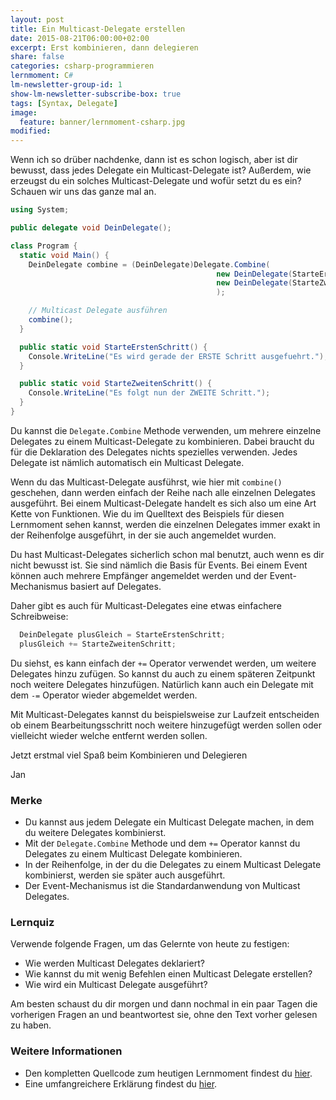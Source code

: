 ```yaml
---
layout: post
title: Ein Multicast-Delegate erstellen
date: 2015-08-21T06:00:00+02:00
excerpt: Erst kombinieren, dann delegieren
share: false
categories: csharp-programmieren
lernmoment: C#
lm-newsletter-group-id: 1
show-lm-newsletter-subscribe-box: true
tags: [Syntax, Delegate]
image:
  feature: banner/lernmoment-csharp.jpg
modified:
---
```


Wenn ich so drüber nachdenke, dann ist es schon logisch, aber ist dir bewusst, dass jedes Delegate ein Multicast-Delegate ist? Außerdem, wie erzeugst du ein solches Multicast-Delegate und wofür setzt du es ein? Schauen wir uns das ganze mal an.

```cs
using System;

public delegate void DeinDelegate();

class Program {
  static void Main() {
    DeinDelegate combine = (DeinDelegate)Delegate.Combine(
                                              new DeinDelegate(StarteErstenSchritt), 
                                              new DeinDelegate(StarteZweitenSchritt)
                                              );

    // Multicast Delegate ausführen
    combine();
  }

  public static void StarteErstenSchritt() {
    Console.WriteLine("Es wird gerade der ERSTE Schritt ausgefuehrt.");
  }

  public static void StarteZweitenSchritt() {
    Console.WriteLine("Es folgt nun der ZWEITE Schritt.");
  }
}
```

Du kannst die `Delegate.Combine` Methode verwenden, um mehrere einzelne Delegates zu einem Multicast-Delegate zu kombinieren. Dabei braucht du für die Deklaration des Delegates nichts spezielles verwenden. Jedes Delegate ist nämlich automatisch ein Multicast Delegate.

Wenn du das Multicast-Delegate ausführst, wie hier mit `combine()` geschehen, dann werden einfach der Reihe nach alle einzelnen Delegates ausgeführt. Bei einem Multicast-Delegate handelt es sich also um eine Art Kette von Funktionen. Wie du im Quelltext des Beispiels für diesen Lernmoment sehen kannst, werden die einzelnen Delegates immer exakt in der Reihenfolge ausgeführt, in der sie auch angemeldet wurden.

Du hast Multicast-Delegates sicherlich schon mal benutzt, auch wenn es dir nicht bewusst ist. Sie sind nämlich die Basis für Events. Bei einem Event können auch mehrere Empfänger angemeldet werden und der Event-Mechanismus basiert auf Delegates.

Daher gibt es auch für Multicast-Delegates eine etwas einfachere Schreibweise:

```cs
  DeinDelegate plusGleich = StarteErstenSchritt;
  plusGleich += StarteZweitenSchritt;
```

Du siehst, es kann einfach der `+=` Operator verwendet werden, um weitere Delegates hinzu zufügen. So kannst du auch zu einem späteren Zeitpunkt noch weitere Delegates hinzufügen. Natürlich kann auch ein Delegate mit dem `-=` Operator wieder abgemeldet werden.

Mit Multicast-Delegates kannst du beispielsweise zur Laufzeit entscheiden ob einem Bearbeitungsschritt noch weitere hinzugefügt werden sollen oder vielleicht wieder welche entfernt werden sollen.

Jetzt erstmal viel Spaß beim Kombinieren und Delegieren

Jan


### Merke

-	Du kannst aus jedem Delegate ein Multicast Delegate machen, in dem du weitere Delegates kombinierst.
-	Mit der `Delegate.Combine` Methode und dem `+=` Operator kannst du Delegates zu einem Multicast Delegate kombinieren.
-	In der Reihenfolge, in der du die Delegates zu einem Multicast Delegate kombinierst, werden sie später auch ausgeführt.
-	Der Event-Mechanismus ist die Standardanwendung von Multicast Delegates.

### Lernquiz 

Verwende folgende Fragen, um das Gelernte von heute zu festigen:

-	Wie werden Multicast Delegates deklariert?
-	Wie kannst du mit wenig Befehlen einen Multicast Delegate erstellen?
-	Wie wird ein Multicast Delegate ausgeführt?

Am besten schaust du dir morgen und dann nochmal in ein paar Tagen die vorherigen Fragen an und beantwortest sie, ohne den Text vorher gelesen zu haben.

### Weitere Informationen

-	Den kompletten Quellcode zum heutigen Lernmoment findest du [hier](https://github.com/LernMoment/csharp/tree/master/MulticastDelegateErstellen).
-	Eine umfangreichere Erklärung findest du [hier](http://openbook.rheinwerk-verlag.de/visual_csharp_2012/1997_05_001.html#dodtpc31b034c-07a3-4c58-8260-f33ec088cf36).